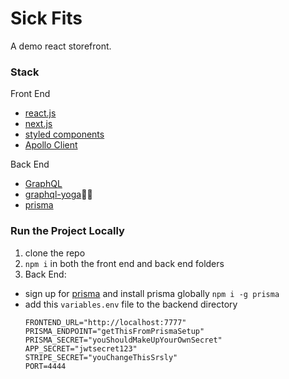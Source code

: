 # Sick Fits

A demo react storefront.

### Stack

Front End

- [react.js](https://reactjs.org/)
- [next.js](https://nextjs.org/)
- [styled components](https://www.styled-components.com/)
- [Apollo Client](https://www.apollographql.com/docs/react/)

Back End

- [GraphQL](https://graphql.org/)
- [graphql-yoga](https://github.com/prisma/graphql-yoga)🧘‍♀️
- [prisma](https://github.com/prisma/prisma)

### Run the Project Locally

1. clone the repo
1. `npm i` in both the front end and back end folders
1. Back End:

- sign up for [prisma](https://www.prisma.io/) and install prisma globally `npm i -g prisma`
- add this `variables.env` file to the backend directory
  ```
  FRONTEND_URL="http://localhost:7777"
  PRISMA_ENDPOINT="getThisFromPrismaSetup"
  PRISMA_SECRET="youShouldMakeUpYourOwnSecret"
  APP_SECRET="jwtsecret123"
  STRIPE_SECRET="youChangeThisSrsly"
  PORT=4444
  ```
